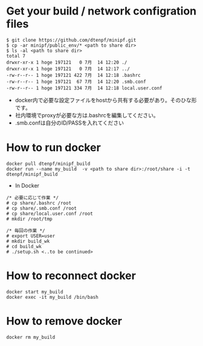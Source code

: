 # Get your build / network configration files
~~~~
$ git clone https://github.com/dtenpf/minipf.git
$ cp -ar minipf/public_env/* <path to share dir>
$ ls -al <path to share dir>
total 7
drwxr-xr-x 1 hoge 197121   0 7月  14 12:20 ./
drwxr-xr-x 1 hoge 197121   0 7月  14 12:17 ../
-rw-r--r-- 1 hoge 197121 422 7月  14 12:18 .bashrc
-rw-r--r-- 1 hoge 197121  67 7月  14 12:20 .smb.conf
-rw-r--r-- 1 hoge 197121 334 7月  14 12:18 local.user.conf
~~~~

- docker内で必要な設定ファイルをhostから共有する必要があり。そのひな形です。
- 社内環境でproxyが必要な方は.bashrcを編集してください。
- .smb.confは自分のID/PASSを入れてください

# How to run docker
~~~~
docker pull dtenpf/minipf_build
docker run --name my_build  -v <path to share dir>:/root/share -i -t dtenpf/minipf_build
~~~~

- In Docker
~~~~
/* 必要に応じて作業 */
# cp share/.bashrc /root
# cp share/.smb.conf /root
# cp share/local.user.conf /root
# mkdir /root/tmp

/* 毎回の作業 */
# export USER=user
# mkdir build_wk
# cd build_wk
# ./setup.sh <..to be continued>
~~~~

# How to reconnect docker
~~~~
docker start my_build
docker exec -it my_build /bin/bash
~~~~
# How to remove docker 
~~~~
docker rm my_build
~~~~
